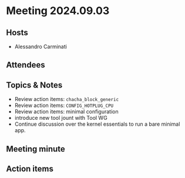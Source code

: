 # Meeting 2024.09.03

## Hosts
* Alessandro Carminati

## Attendees

## Topics & Notes
* Review action items: `chacha_block_generic`
* Review action items: `CONFIG_HOTPLUG_CPU`
* Review action items: minimal configuration
* introduce new tool jount with Tool WG
* Continue discussion over the kernel essentials to
  run a bare minimal app.

## Meeting minute

## Action items
